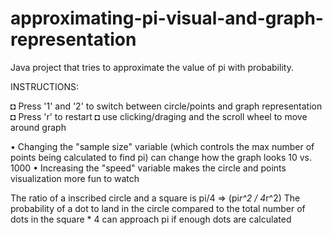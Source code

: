 # approximating-pi-visual-and-graph-representation
Java project that tries to approximate the value of pi with probability.

INSTRUCTIONS:

◘ Press '1' and '2' to switch between circle/points and graph representation
◘ Press 'r' to restart
◘ use clicking/draging and the scroll wheel to move around graph

• Changing the "sample size" variable (which controls the max number of points being calculated to find pi) can change how the graph looks 10 vs. 1000
• Increasing the "speed" variable makes the circle and points visualization more fun to watch 

The ratio of a inscribed circle and a square is pi/4 => (pi*r^2 / 4*r^2)
The probability of a dot to land in the circle compared to the total number of dots in the square * 4 can approach pi if enough dots are calculated
